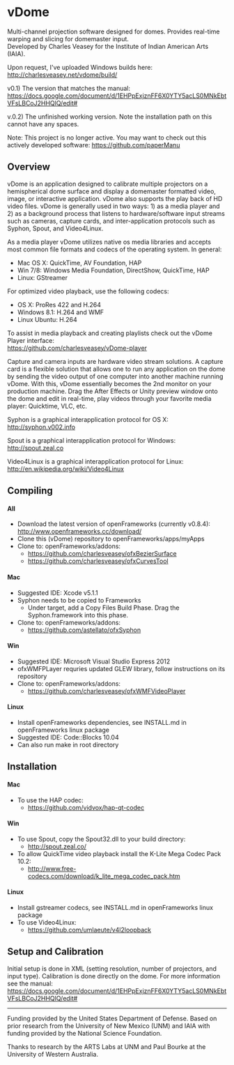 vDome
=====

Multi-channel projection software designed for domes. Provides real-time warping and slicing for domemaster input.  
Developed by Charles Veasey for the Institute of Indian American Arts (IAIA).  

Upon request, I've uploaded Windows builds here:
http://charlesveasey.net/vdome/build/

v0.1) The version that matches the manual:
https://docs.google.com/document/d/1EHPpExjznFF6X0YTY5acLS0MNkEbtVFsLBCoJ2HHQlQ/edit#

v.0.2) The unfinished working version. Note the installation path on this cannot have any spaces.

Note: This project is no longer active. You may want to check out this actively developed software:
https://github.com/paperManu


## Overview

vDome is an application designed to calibrate multiple projectors on a hemispherical dome surface and display a domemaster formatted video, image, or interactive application. vDome also supports the play back of HD video files. vDome is generally used in two ways: 1) as a media player and 2) as a background process that listens to hardware/software input streams such as cameras, capture cards, and inter-application protocols such as Syphon, Spout, and Video4Linux.

As a media player vDome utilizes native os media libraries and accepts most common file formats and codecs of the operating system. In general:
  - Mac OS X: QuickTime, AV Foundation, HAP
  - Win 7/8: Windows Media Foundation, DirectShow, QuickTime, HAP
  - Linux: GStreamer

For optimized video playback, use the following codecs:
  - OS X: ProRes 422 and H.264
  - Windows 8.1: H.264 and WMF
  - Linux Ubuntu: H.264

To assist in media playback and creating playlists check out the vDome Player interface:  
https://github.com/charlesveasey/vDome-player  

Capture and camera inputs are hardware video stream solutions. A capture card is a flexible solution that allows one to run any application on the dome by sending the video output of one computer into another machine running vDome. With this, vDome essentially becomes the 2nd monitor on your production machine. Drag the After Effects or Unity preview window onto the dome and edit in real-time, play videos through your favorite media player: Quicktime, VLC, etc. 

Syphon is a graphical interapplication protocol for OS X:   
http://syphon.v002.info  

Spout is a graphical interapplication protocol for Windows:   
http://spout.zeal.co 

Video4Linux is a graphical interapplication protocol for Linux:   
http://en.wikipedia.org/wiki/Video4Linux

## Compiling
#### All
  - Download the latest version of openFrameworks (currently v0.8.4): http://www.openframeworks.cc/download/
  - Clone this (vDome) repository to openFrameworks/apps/myApps
  - Clone to: openFrameworks/addons:
    - https://github.com/charlesveasey/ofxBezierSurface
    - https://github.com/charlesveasey/ofxCurvesTool

#### Mac
  - Suggested IDE: Xcode v5.1.1
  - Syphon needs to be copied to Frameworks
    - Under target, add a Copy Files Build Phase. Drag the Syphon.framework into this phase.
  - Clone to: openFrameworks/addons:
    - https://github.com/astellato/ofxSyphon

#### Win
  - Suggested IDE: Microsoft Visual Studio Express 2012
  - ofxWMFPLayer requries updated GLEW library, follow instructions on its repository
  - Clone to: openFrameworks/addons:
    - https://github.com/charlesveasey/ofxWMFVideoPlayer

#### Linux
  - Install openFrameworks dependencies, see INSTALL.md in openFrameworks linux package
  - Suggested IDE: Code::Blocks 10.04 
  - Can also run make in root directory

## Installation
#### Mac
  - To use the HAP codec:
    - https://github.com/vidvox/hap-qt-codec

#### Win
  - To use Spout, copy the Spout32.dll to your build directory:
  	- http://spout.zeal.co/
  - To allow QuickTime video playback install the K-Lite Mega Codec Pack 10.2: 
    - http://www.free-codecs.com/download/k_lite_mega_codec_pack.htm

#### Linux
  - Install gstreamer codecs, see INSTALL.md in openFrameworks linux package
  - To use Video4Linux: 
  	- https://github.com/umlaeute/v4l2loopback

## Setup and Calibration
Initial setup is done in XML (setting resolution, number of projectors, and input type). Calibration is done directly on the dome. For more information see the manual:   
https://docs.google.com/document/d/1EHPpExjznFF6X0YTY5acLS0MNkEbtVFsLBCoJ2HHQlQ/edit#
  
---
Funding provided by the United States Department of Defense. Based on prior research from the University of New Mexico (UNM) and IAIA with funding provided by the National Science Foundation.

Thanks to research by the ARTS Labs at UNM and Paul Bourke at the University of Western Australia.

